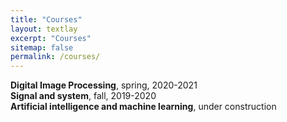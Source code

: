 ```yaml
---
title: "Courses"
layout: textlay
excerpt: "Courses"
sitemap: false
permalink: /courses/
---
```

**Digital Image Processing**, spring, 2020-2021<br>
**Signal and system**, fall, 2019-2020<br>
**Artificial intelligence and machine learning**, under construction
